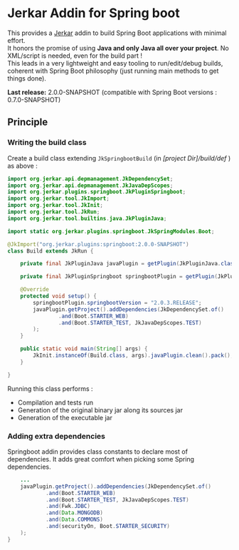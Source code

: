 # Jerkar Addin for Spring boot

This provides a [Jerkar](http://project.jerkar.org) addin to build Spring Boot applications with minimal effort. <br/>
It honors the promise of using **Java and only Java all over your project**. No XML/script is needed, even for the build part !<br/>
This leads in a very lightweight and easy tooling to run/edit/debug builds, coherent with Spring Boot philosophy (just running main methods to get things done).

**Last release:** 2.0.0-SNAPSHOT (compatible with Spring Boot versions : 0.7.0-SNAPSHOT)
 
## Principle

### Writing the build class

Create a build class extending `JkSpringbootBuild` (in _[project Dir]/build/def_ ) as above :

```java
import org.jerkar.api.depmanagement.JkDependencySet;
import org.jerkar.api.depmanagement.JkJavaDepScopes;
import org.jerkar.plugins.springboot.JkPluginSpringboot;
import org.jerkar.tool.JkImport;
import org.jerkar.tool.JkInit;
import org.jerkar.tool.JkRun;
import org.jerkar.tool.builtins.java.JkPluginJava;

import static org.jerkar.plugins.springboot.JkSpringModules.Boot;

@JkImport("org.jerkar.plugins:springboot:2.0.0-SNAPSHOT")
class Build extends JkRun {

    private final JkPluginJava javaPlugin = getPlugin(JkPluginJava.class);

    private final JkPluginSpringboot springbootPlugin = getPlugin(JkPluginSpringboot.class); // Load springboot plugin.

    @Override
    protected void setup() {
        springbootPlugin.springbootVersion = "2.0.3.RELEASE";
        javaPlugin.getProject().addDependencies(JkDependencySet.of()
                .and(Boot.STARTER_WEB)
                .and(Boot.STARTER_TEST, JkJavaDepScopes.TEST)
        );
    }

    public static void main(String[] args) {
        JkInit.instanceOf(Build.class, args).javaPlugin.clean().pack();
    }

}
```

Running this class performs :

* Compilation and tests run
* Generation of the original binary jar along its sources jar
* Generation of the executable jar

### Adding extra dependencies
 
Springboot addin provides class constants to declare most of dependencies. 
It adds great comfort when picking some Spring dependencies.
 
```java
    ...
    javaPlugin.getProject().addDependencies(JkDependencySet.of()
            .and(Boot.STARTER_WEB)
            .and(Boot.STARTER_TEST, JkJavaDepScopes.TEST)
            .and(Fwk.JDBC)
            .and(Data.MONGODB)
            .and(Data.COMMONS)
            .and(securityOn, Boot.STARTER_SECURITY)    		  
    );    
}
```


